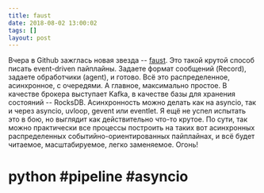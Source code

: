 ```yaml
---
title: faust
date: 2018-08-02 13:00:02
tags: []
layout: post
---
```


Вчера в Github зажглась новая звезда -- [faust](https://github.com/robinhood/faust). Это такой крутой способ писать event-driven пайплайны. Задаете формат сообщений (Record), задаете обработчики (agent), и готово. Всё это распределенное, асинхронное, с очередями. А главное, максимально простое. В качестве брокера выступает Kafka, в качестве базы для хранения состояний -- RocksDB. Асинхронность можно делать как на asyncio, так и через asyncio, uvloop, gevent или eventlet. Я ещё не успел испытать это в бою, но выглядит как действительно что-то крутое. По сути, так можно практически все процессы построить на таких вот асинхронных распределенных событийно-ориентированных пайплайнах, и всё будет читаемое, масштабируемое, легко заменяемое. Огонь!

# python #pipeline #asyncio
